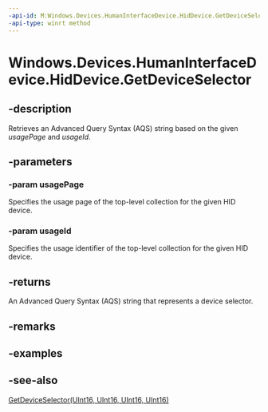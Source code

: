 ```yaml
---
-api-id: M:Windows.Devices.HumanInterfaceDevice.HidDevice.GetDeviceSelector(System.UInt16,System.UInt16)
-api-type: winrt method
---
```


<!-- Method syntax
public string GetDeviceSelector(System.UInt16 usagePage, System.UInt16 usageId)
-->

# Windows.Devices.HumanInterfaceDevice.HidDevice.GetDeviceSelector

## -description
Retrieves an Advanced Query Syntax (AQS) string based on the given *usagePage* and *usageId*.

## -parameters
### -param usagePage
Specifies the usage page of the top-level collection for the given HID device.

### -param usageId
Specifies the usage identifier of the top-level collection for the given HID device.

## -returns
An Advanced Query Syntax (AQS) string that represents a device selector.

## -remarks

## -examples

## -see-also
[GetDeviceSelector(UInt16, UInt16, UInt16, UInt16)](hiddevice_getdeviceselector_1541481733.md)